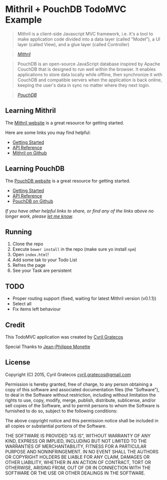 # Mithril + PouchDB TodoMVC Example

> Mithril is a client-side Javascript MVC framework, i.e. it's a tool to make application code divided into a data layer (called "Model"), a UI layer (called View), and a glue layer (called Controller)

> _[Mithril](http://lhorie.github.io/mithril/)_

> PouchDB is an open-source JavaScript database inspired by Apache CouchDB that is designed to run well within the browser. It enables applications to store data locally while offline, then synchronize it with CouchDB and compatible servers when the application is back online, keeping the user's data in sync no matter where they next login.

> _[PouchDB](https://github.com/pouchdb/pouchdb)_


## Learning Mithril

The [Mithril website](http://lhorie.github.io/mithril/) is a great resource for getting started.

Here are some links you may find helpful:

* [Getting Started](http://lhorie.github.io/mithril/getting-started.html)
* [API Reference](http://lhorie.github.io/mithril/mithril.html)
* [Mithril on Github](https://github.com/lhorie/mithril.js)


## Learning PouchDB

The [PouchDB website](http://pouchdb.com/) is a great resource for getting started.

* [Getting Started](http://pouchdb.com/getting-started.html)
* [API Reference](http://pouchdb.com/api.html)
* [PouchDB on Github](https://github.com/pouchdb/pouchdb)

_If you have other helpful links to share, or find any of the links above no longer work, please [let me know](https://github.com/delaballe/todomvc-mithril-pouchdb/issues)._

## Running

1. Clone the repo
2. Execute `bower install` in the repo (make sure yo install `npm`)
3. Open `index.html`!
4. Add some tak to your Todo List
5. Refres the page
6. See your Task are persistent

## TODO

* Proper routing support (fixed, waiting for latest Mithril version (v0.1.1))
* Select all
* Fix items left behaviour

## Credit

This TodoMVC application was created by [Cyril Gratecos](http://www.gratecos.net/) 

Special Thanks to [Jean-Philippe Monette](http://blogue.jpmonette.net/)

## License

Copyright (C) 2015, Cyril Gratecos <cyril.gratecos@gmail.com>

Permission is hereby granted, free of charge, to any person obtaining a copy of this software and associated documentation files (the "Software"), to deal in the Software without restriction, including without limitation the rights to use, copy, modify, merge, publish, distribute, sublicense, and/or sell copies of the Software, and to permit persons to whom the Software is furnished to do so, subject to the following conditions:

The above copyright notice and this permission notice shall be included in all copies or substantial portions of the Software.

THE SOFTWARE IS PROVIDED "AS IS", WITHOUT WARRANTY OF ANY KIND, EXPRESS OR IMPLIED, INCLUDING BUT NOT LIMITED TO THE WARRANTIES OF MERCHANTABILITY, FITNESS FOR A PARTICULAR PURPOSE AND NONINFRINGEMENT. IN NO EVENT SHALL THE AUTHORS OR COPYRIGHT HOLDERS BE LIABLE FOR ANY CLAIM, DAMAGES OR OTHER LIABILITY, WHETHER IN AN ACTION OF CONTRACT, TORT OR OTHERWISE, ARISING FROM, OUT OF OR IN CONNECTION WITH THE SOFTWARE OR THE USE OR OTHER DEALINGS IN THE SOFTWARE.
